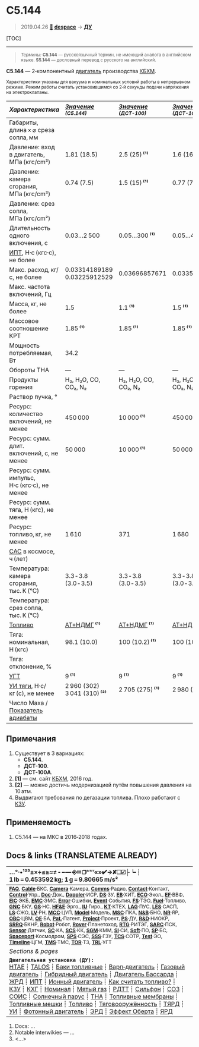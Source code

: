 # С5.144
> 2019.04.26 **[🚀](../index/index.md) [despace](index.md)** → **[ДУ](ps.md)**

[TOC]

---

> <small>*Термины:* **С5.144** — русскоязычный термин, не имеющий аналога в английском языке. **S5.144** — дословный перевод с русского на английский.</small>

**С5.144** — 2‑компонентный [двигатель](ps.md) производства [КБХМ](zz_kbhm.md).

<small>

Характеристики указаны для вакуума и номинальных условий работы в непрерывном режиме. Режим работы считать установившимся со 2‑й секунды подачи напряжения на электроклапаны.

|*Характеристика*|*[Значение](si.md) <small>(С5.144)</small>*|*[Значение](si.md) <small>(ДСТ-100)</small>*|*[Значение](si.md) <small>(ДСТ-100А)</small>*|
|:--|:--|:--|:--|
|Габариты, длина × ⌀ среза сопла, мм  |  |  |  |
|Давление: вход в двигатель, МПа (кгс/cm²)  |  1.81 (18.5)  |  2.5 (25) **⁽¹⁾**  |  1.6 (16) **⁽¹⁾**  |
|Давление: камера сгорания, МПа (кгс/cm²)  |  0.74 (7.5)  |  1.5 (15) **⁽¹⁾**  |  0.77 (7.7) **⁽¹⁾**  |
|Давление: срез сопла, МПа (кгс/cm²)  |  |  |  |
|Длительность одного включения, с  |  0.03…2 500  |  0.05…300 **⁽¹⁾**  |  0.05…4 000 **⁽¹⁾**  |
|[ИПТ](ing.md), Н·с (кгс·с), не более  |  |  |  |
|Макс. расход, кг/с, не более  |  0.03314189189<br> 0.03225912529  |  0.03696857671  |  0.03355704698  |
|Макс. частота включений, Гц  |  |  |  |
|Масса, кг, не более  |  1.5  |  1.1 **⁽¹⁾**  |  1.5 **⁽¹⁾**  |
|Массовое соотношение КРТ  |  1.85 **⁽¹⁾**  | 1.85 **⁽¹⁾**| 1.85 **⁽¹⁾**|
|Мощность потребляемая, Вт  |  34.2  |  |  |
|Обороты ТНА  |—|—|—|
|Продукты горения  |  H₂, H₂O, CO, CO₂, N₂  | H₂, H₂O, CO, CO₂, N₂ | H₂, H₂O, CO, CO₂, N₂ |
|Раствор пучка, °  |  |  |  |
|Ресурс: количество включений, не менее  |  450 000  |  10 000 **⁽¹⁾**  |  450 000 **⁽¹⁾**  |
|Ресурс: сумм. длит. включений, c, не менее  |  50 000  |  10 000 **⁽¹⁾**  |  50 000 **⁽¹⁾**  |
|Ресурс: сумм. импульс, Н·с (кгс·с), не менее  |   |
|Ресурс: сумм. тяга, Н (кгс), не менее  |   |   |
|Ресурс: топливо, кг, не менее  |  1 610  |  371  |  1 680  |
|[САС](lifetime.md) в космосе, ч (лет)  |  |  |  |
|Температура: камера сгорания, тыс. К (℃)  |  3.3 ‑ 3.8 (3.0 ‑ 3.5)  | 3.3 ‑ 3.8 (3.0 ‑ 3.5) | 3.3 ‑ 3.8 (3.0 ‑ 3.5) |
|Температура: срез сопла, тыс. К (℃)  |  |  |  |
|[Топливо](fuel.md)  |  [АТ+НДМГ](at_plus.md) **⁽¹⁾**  | [АТ+НДМГ](at_plus.md) **⁽¹⁾**| [АТ+НДМГ](at_plus.md) **⁽¹⁾**|
|Тяга: номинальная, Н (кгс)  |  98.1 (10.0)  |  100 (10.2) **⁽¹⁾**  |  100 (10.2) **⁽¹⁾**  |
|Тяга: отклонение, %  |  |  |  |
|[УГТ](trl.md)|  9 **⁽¹⁾**  | 9 **⁽¹⁾**| 9 **⁽¹⁾**|
|[УИ тяги](isp.md), Н·с/кг (с), не менее  |2 960 (302)<br> 3 041 (310) **⁽²⁾**  |  2 705 (275) **⁽¹⁾**  |  2 980 (303) **⁽¹⁾**  |
|Число Маха / [Показатель адиабаты](heat_cr.md)  |  |  |  |

</small>



<p style="page-break-after:always"> </p>

## Примечания
   1. Существует в 3 вариациях:
      - **С5.144**.
      - **ДСТ-100**.
      - **ДСТ-100А**.
   1. **[1]** — см. сайт [КБХМ](zz_kbhm.md), 2016 год.
   1. **[2]** — можно достичь модернизацией путём повышения давления на 10 атм.
   1. Выдвигают требования по дегазации топлива. Плохо работают с [КЗУ](cinu.md).



## Применяемость
   1. С5.144 — на МКС в 2016‑2018 годах.



<p style="page-break-after:always"> </p>

## Docs & links (TRANSLATEME ALREADY)
|…°·•¹²³±×÷≤≥≈≠ ‑ −— ⎆✉ ❐“”’«»✔→✘☐☑├┕┆ 1 lb = 0.453592 kg; 1 g = 9.80665 m/s²|
|:--|
|<small>**[FAQ](faq.md)**, **[Cable](cable.md)**·БКС, **[Camera](cam.md)**·Камера, **[Comms](comms.md)**·Радио, **[Contact](contact.md)**·Контакт, **[Control](control.md)**·Упр., **[Doc](doc.md)**·Док., **[Doppler](doppler.md)**·ИСР, **[DS](ds.md)**·ЗУ, **[EB](eb.md)**·ХИТ, **[ECO](ecology.md)**·Экол., **[EF](ef.md)**·ВВФ, **[ElC](elc.md)**·ЭКБ, **[EMC](emc.md)**·ЭМС, **[Error](error.md)**·Ошибки, **[Event](event.md)**·События, **[FS](fs.md)**·ТЭО, **[Fuel](fuel.md)**·Топливо, **[GNC](gnc.md)**·БКУ, **[GS](scs.md)**·НС, **[HF&E](hfe.md)**·Эрго., **[IU](iu.md)**·Гиро., **[KT](kt.md)**·КТЕХ, **[LAG](lag.md)**·ПУC, **[LES](les.md)**·САСП, **[LS](ls.md)**·СЖО, **[LV](lv.md)**·РН, **[MCC](mcc.md)**·ЦУП, **[Model](model.md)**·Модель, **[MSC](sc.md)**·ПКА, **[N&B](nnb.md)**·БНО, **[NR](nr.md)**·ЯР, **[OBC](obc.md)**·ЦВМ, **[OE](oe.md)**·БА, **[Pat.](патент.md)**·Патент, **[Project](project.md)**·Проект, **[PS](ps.md)**·ДУ, **[R&D](rnd.md)**·НИОКР, **[SRRQ](srrq.md)**·БКНР, **[Robot](robotics.md)**·Робот, **[Rover](rover.md)**·Планетоход, **[RTG](rtg.md)**·РИТЭГ, **[SARC](sarc.md)**·ПСК, **[Sensor](sensor.md)**·Датчик, **[SC](sc.md)**·КА, **[SCS](scs.md)**·КК, **[SGM](sgm.md)**·КММ, **[SI](si.md)**·СИ, **[Soft](soft.md)**·ПО, **[SP](sp.md)**·БС, **[Spaceport](spaceport.md)**·Космодром, **[SPS](sps.md)**·СЭС, **[SSS](sss.md)**·ГЗУ, **[TCS](tcs.md)**·СОТР, **[Test](test.md)**·ЭО, **[Timeline](timeline.md)**·ЦГМ, **[TMS](tms.md)**·ТМС, **[TOR](tor.md)**·ТЗ, **[TRL](trl.md)**·УГТ</small>|
|*Sections & pages*|
|**`Двигательная установка (ДУ):`**<br> [HTAE](htae.md) ┊ [TALOS](talos.md) ┊ [Баки топливные](fuel_tank.md) ┊ [Варп‑двигатель](warp_drive.md) ┊ [Газовый двигатель](cgt.md) ┊ [Гибридный двигатель](гбрд.md) ┊ [Двигатель Бассарда](bussard_ramjet.md) ┊ [ЖРД](lpr.md) ┊ [ИПТ](ing.md) ┊ [Ионный двигатель](иод.md) ┊ [Как считать топливо?](si.md) ┊ [КЗУ](cinu.md) ┊ [КХГ](cgs.md) ┊ [Номинал](nominal.md) ┊ [Мятый газ](exhsteam.md) ┊ [РДТТ](spr.md) ┊ [Сильфон](сильфон.md) ┊ [СОЗ](соз.md) ┊ [СОИС](соис.md) ┊ [Солнечный парус](солнечный_парус.md) ┊ [ТНА](turbopump.md) ┊ [Топливные мембраны](топливные_мембраны.md) ┊ [Топливные мешки](топливные_мешки.md) ┊ [Топливо](fuel.md) ┊ [Тяговооружённость](ttwr.md) ┊ [ТЯРД](тярд.md) ┊ [УИ](isp.md) ┊ [Фотонный двигатель](фотонный_двигатель.md) ┊ [ЭРД](epsp.md) ┊ [Эффект Оберта](oberth_eff.md) ┊ [ЯРД](ntr.md) |

   1. Docs: …
   1. Notable interwikies — …
   1. <…>
